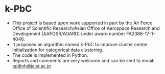 # k-PbC

- This project is based upon work supported in part by the Air Force Office of Scientific Research/Asian Office of Aerospace Research and Development (AAFOSR/AOARD) under award number FA2386-17-1-4046.
- It proposes an algorithm named k-PbC to improve cluster center initialization for categorical data clustering.
- The code is implemented in Python.
- Reports and comments are very welcome and can be sent to email: taidinh@jaist.ac.jp
